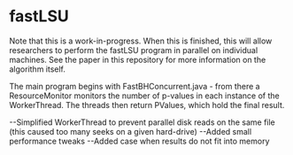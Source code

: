 # fastLSU
Note that this is a work-in-progress. When this is finished, this will
allow researchers to perform the fastLSU program in parallel on individual machines.
See the paper in this repository for more information on the algorithm itself.

The main program begins with FastBHConcurrent.java - from there a ResourceMonitor
monitors the number of p-values in each instance of the WorkerThread. The threads
then return PValues, which hold the final result.

--Simplified WorkerThread to prevent parallel disk reads on the same file (this
caused too many seeks on a given hard-drive)
--Added small performance tweaks
--Added case when results do not fit into memory